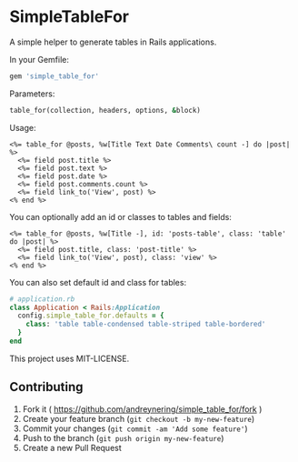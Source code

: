 SimpleTableFor
==============

A simple helper to generate tables in Rails applications.

In your Gemfile:

```ruby
gem 'simple_table_for'
```

Parameters:

```ruby
table_for(collection, headers, options, &block)
```

Usage:

```erb
<%= table_for @posts, %w[Title Text Date Comments\ count -] do |post| %>
  <%= field post.title %>
  <%= field post.text %>
  <%= field post.date %>
  <%= field post.comments.count %>
  <%= field link_to('View', post) %>
<% end %>
```

You can optionally add an id or classes to tables and fields:

```erb
<%= table_for @posts, %w[Title -], id: 'posts-table', class: 'table' do |post| %>
  <%= field post.title, class: 'post-title' %>
  <%= field link_to('View', post), class: 'view' %>
<% end %>
```

You can also set default id and class for tables:

```ruby
# application.rb
class Application < Rails:Application
  config.simple_table_for.defaults = {
    class: 'table table-condensed table-striped table-bordered'
  }
end
```

This project uses MIT-LICENSE.

## Contributing

1. Fork it ( https://github.com/andreynering/simple_table_for/fork )
2. Create your feature branch (`git checkout -b my-new-feature`)
3. Commit your changes (`git commit -am 'Add some feature'`)
4. Push to the branch (`git push origin my-new-feature`)
5. Create a new Pull Request
